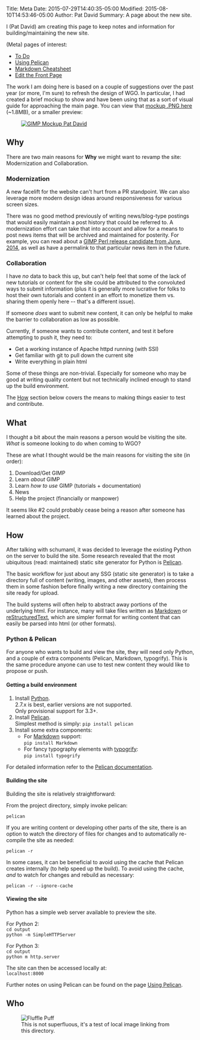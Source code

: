 Title: Meta 
Date: 2015-07-29T14:40:35-05:00
Modified: 2015-08-10T14:53:46-05:00
Author: Pat David
Summary: A page about the new site.



I (Pat David) am creating this page to keep notes and information for building/maintaining the new site.

(Meta) pages of interest:

* [To Do](./to-do/)
* [Using Pelican](./using-pelican/)
* [Markdown Cheatsheet](./markdown.html)
* [Edit the Front Page]({filename}./frontpage.md)

The work I am doing here is based on a couple of suggestions over the past year (or more, I'm sure) to refresh the design of WGO.
In particular, I had created a brief mockup to show and have been using that as a sort of visual guide for approaching the main page.
You can view that [mockup .PNG here](/images/mockup3.png) (~1.8MB), or a smaller preview:

<figure>
<a href="/images/mockup3.png"><img src="/images/mockup3_600.png" alt="GIMP Mockup Pat David"/></a>
</figure>



## Why

There are two main reasons for **Why** we might want to revamp the site: Modernization and Collaboration.


### Modernization

A new facelift for the website can't hurt from a PR standpoint.
We can also leverage more modern design ideas around responsiveness for various screen sizes.

There was no good method previously of writing news/blog-type postings that would easily maintain a post history that could be referred to.
A modernization effort can take that into account and allow for a means to post news items that will be archived and maintained for posterity.
For example, you can read about a [GIMP Perl release candidate from June, 2014](/news/2014/06/12/gimp-perl-release-candidate-ready-for-testing/), as well as have a permalink to that particular news item in the future.



### Collaboration

I have *no* data to back this up, but can't help feel that some of the lack of new tutorials or content for the site could be attributed to the convoluted ways to submit information 
(plus it is generally more lucrative for folks to host their own tutorials and content in an effort to monetize them vs. sharing them openly here -- that's a different issue).

If someone *does* want to submit new content, it can only be helpful to make the barrier to collaboration as low as possible.

Currently, if someone wants to contribute content, and test it before attempting to push it, they need to:

* Get a working instance of Apache httpd running (with SSI)
* Get familiar with git to pull down the current site
* Write everything in plain html

Some of these things are non-trivial.
Especially for someone who may be good at writing quality content but not technically inclined enough to stand up the build environment.

The [How](#how) section below covers the means to making things easier to test and contribute.



## What

I thought a bit about the main reasons a person would be visiting the site.
*What* is someone looking to do when coming to WGO?

These are what I thought would be the main reasons for visiting the site (in order):

1. Download/Get GIMP
2. Learn *about* GIMP
3. Learn *how to use* GIMP (tutorials + documentation)
4. News
5. Help the project (financially or manpower)

It seems like #2 could probably cease being a reason after someone has learned about the project.



## How

After talking with schumaml, it was decided to leverage the existing Python on the server to build the site.
Some research revealed that the most ubiquitous (read: maintained) static site generator for Python is [Pelican].

The basic workflow for just about any SSG (static site generator) is to take a directory full of content (writing, images, and other assets), then process them in some fashion before finally writing a new directory containing the site ready for upload.

The build systems will often help to abstract away portions of the underlying html.
For instance, many will take files written as [Markdown] or [reStructuredText], which are simpler format for writing content that can easily be parsed into html (or other formats).



### Python & Pelican

For anyone who wants to build and view the site, they will need only Python, and a couple of extra components (Pelican, Markdown, typogrify).
This is the same procedure anyone can use to test new content they would like to propose or push.

#### Getting a build environment

1. Install [Python].  
2.7.x is best, earlier versions are not supported.  
Only provisional support for 3.3+.
2. Install [Pelican].  
Simplest method is simply: `pip install pelican`
3. Install some extra components:
    * For [Markdown] support:  
    `pip install Markdown`
    * For fancy typography elements with [typogrify]:  
    `pip install typogrify`


For detailed information refer to the [Pelican documentation](http://docs.getpelican.com/en/stable/).



#### Building the site

Building the site is relatively straightforward:

From the project directory, simply invoke pelican:

`pelican`

If you are writing content or developing other parts of the site, there is an option to watch the directory of files for changes and to automatically re-compile the site as needed:

`pelican -r`

In some cases, it can be beneficial to avoid using the cache that Pelican creates internally (to help speed up the build).
To avoid using the cache, *and* to watch for changes and rebuild as necessary:

`pelican -r --ignore-cache`


#### Viewing the site

Python has a simple web server available to preview the site.

For Python 2:  
`cd output`  
`python -m SimpleHTTPServer`

For Python 3:  
`cd output`  
`python m http.server`

The site can then be accessed locally at:  
`localhost:8000`

Further notes on using Pelican can be found on the page [Using Pelican](./using-pelican).

## Who

<figure>
<img src="{attach}fluffle-puff.jpg" alt='Fluffle Puff'>
<figcaption>
This is not superfluous, it's a test of local image linking from this directory.
</figcaption>
</figure>


[WGO Redesign]: http://wiki.gimp.org/index.php?title=WGO_Redesign
[Markdown]: http://daringfireball.net/projects/markdown/ 
[reStructuredText]: http://sphinx-doc.org/rest.html
[WGO]: http://www.gimp.org "The GIMP Website"
[Pelican]: http://blog.getpelican.com/ 
[Python]:https://www.python.org/ 
[smartypants]:http://pythonhosted.org/smartypants/ 
[typogrify]: https://github.com/mintchaos/typogrify
